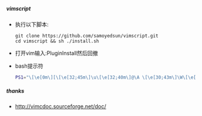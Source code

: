 ##### vimscript
- 执行以下脚本:
    ``` shell
    git clone https://github.com/samoyedsun/vimscript.git
    cd vimscript && sh ./install.sh
    ```
- 打开vim输入:PluginInstall然后回撤

- bash提示符
    ```bash
    PS1="\[\e[0m\][\[\e[32;45m\]\u\[\e[32;40m\]@\A \[\e[30;43m\]\W\[\e[0m\]]\\\$ "
    ```

##### thanks
- http://vimcdoc.sourceforge.net/doc/

